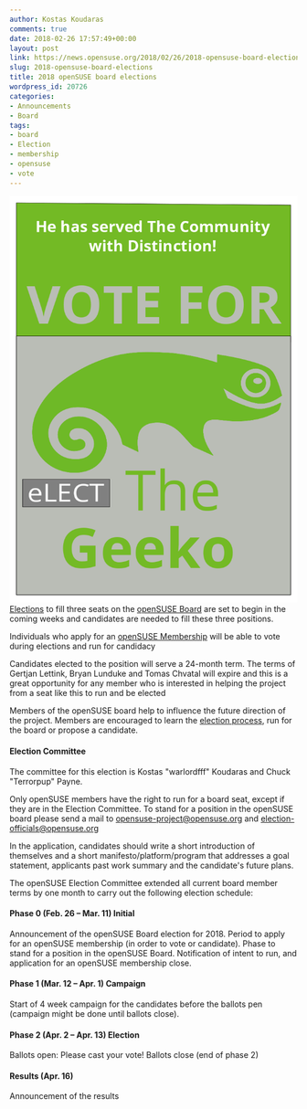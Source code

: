 ```yaml
---
author: Kostas Koudaras
comments: true
date: 2018-02-26 17:57:49+00:00
layout: post
link: https://news.opensuse.org/2018/02/26/2018-opensuse-board-elections/
slug: 2018-opensuse-board-elections
title: 2018 openSUSE board elections
wordpress_id: 20726
categories:
- Announcements
- Board
tags:
- board
- Election
- membership
- opensuse
- vote
---
```


[![](/wp-content/uploads/2014/12/drawing1.png)](/wp-content/uploads/2014/12/drawing1.png)[Elections](https://en.opensuse.org/openSUSE:Board_election) to fill three seats on the [openSUSE Board](https://en.opensuse.org/openSUSE:Board) are set to begin in the coming weeks and candidates are needed to fill these three positions.

Individuals who apply for an [openSUSE Membership](https://en.opensuse.org/openSUSE:Members) will be able to vote during elections and run for candidacy

Candidates elected to the position will serve a 24-month term. The terms of Gertjan Lettink, Bryan Lunduke and Tomas Chvatal will expire and this is a great opportunity for any member who is interested in helping the project from a seat like this to run and be elected

Members of the openSUSE board help to influence the future direction of the project. Members are encouraged to learn the [election process](//en.opensuse.org/openSUSE:Membership_officials#Process), run for the board or propose a candidate.


#### Election Committee


<!-- more -->

The committee for this election is Kostas "warlordfff" Koudaras and Chuck "Terrorpup" Payne.

Only openSUSE members have the right to run for a board seat, except if they are in the Election Committee. To stand for a position in the openSUSE board please send a mail to [opensuse-project@opensuse.org](https://imap.suse.de/horde/imp/message.php?mailbox=INBOX&index=1383#) and [election-officials@opensuse.org](https://imap.suse.de/horde/imp/message.php?mailbox=INBOX&index=1383#)

In the application, candidates should write a short introduction of themselves and a short manifesto/platform/program that addresses a goal statement, applicants past work summary and the candidate's future plans.

The openSUSE Election Committee extended all current board member terms by one month to carry out the following election schedule:


#### Phase 0 (Feb. 26 – Mar. 11) Initial


Announcement of the openSUSE Board election for 2018.
Period to apply for an openSUSE membership (in order to vote or candidate).
Phase to stand for a position in the openSUSE Board.
Notification of intent to run, and application for an openSUSE membership close.


#### Phase 1 (Mar. 12 – Apr. 1) Campaign


Start of 4 week campaign for the candidates before the ballots pen (campaign might be done until ballots close).


#### Phase 2 (Apr. 2 – Apr. 13) Election


Ballots open: Please cast your vote!
Ballots close (end of phase 2)


#### Results (Apr. 16)


Announcement of the results
